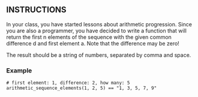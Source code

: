 ## INSTRUCTIONS

In your class, you have started lessons about arithmetic progression. 
Since you are also a programmer, you have decided to write a function that will return the first n elements of the sequence with the given common difference d and first element a. Note that the difference may be zero!

The result should be a string of numbers, separated by comma and space.

### Example
```
# first element: 1, difference: 2, how many: 5
arithmetic_sequence_elements(1, 2, 5) == "1, 3, 5, 7, 9"
```
